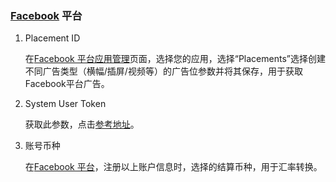 ###   [Facebook](https://developers.facebook.com/) 平台

1. Placement ID

   在[Facebook 平台应用管理](https://developers.facebook.com/apps/)页面，选择您的应用，选择“Placements”选择创建不同广告类型（横幅/插屏/视频等）的广告位参数并将其保存，用于获取Facebook平台广告。

2.  System User Token

    获取此参数，点击[参考地址](https://developers.facebook.com/docs/audience-network/reporting-api/systemuser)。

3.  账号币种

    在[Facebook 平台](https://developers.facebook.com/)，注册以上账户信息时，选择的结算币种，用于汇率转换。

